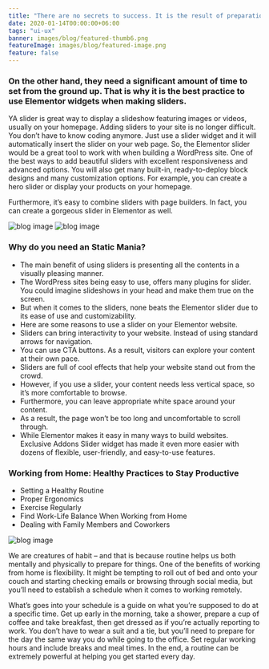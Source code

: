 ```yaml
---
title: "There are no secrets to success. It is the result of preparation, hard work"
date: 2020-01-14T00:00:00+06:00
tags: "ui-ux"
banner: images/blog/featured-thumb6.png
featureImage: images/blog/featured-image.png
feature: false
---
```


### On the other hand, they need a significant amount of time to set from the ground up. That is why it is the best practice to use Elementor widgets when making sliders.

YA slider is great way to display a slideshow featuring images or videos, usually on your homepage. Adding sliders to your site is no longer difficult. You don’t have to know coding anymore. Just use a slider widget and it will automatically insert the slider on your web page. So, the Elementor slider would be a great tool to work with when building a WordPress site.
One of the best ways to add beautiful sliders with excellent responsiveness and advanced options. You will also get many built-in, ready-to-deploy block designs and many customization options. For example, you can create a hero slider or display your products on your homepage.

Furthermore, it’s easy to combine sliders with page builders. In fact, you can create a gorgeous slider in Elementor as well.

![blog image](/images/blog/featured-thumb12.png)
![blog image](/images/blog/featured-thumb11.png)

### Why do you need an Static Mania?

- The main benefit of using sliders is presenting all the contents in a visually pleasing manner.
- The WordPress sites being easy to use, offers many plugins for slider. You could imagine slideshows in your head and make them true on the screen.
- But when it comes to the sliders, none beats the Elementor slider due to its ease of use and customizability.
- Here are some reasons to use a slider on your Elementor website.
- Sliders can bring interactivity to your website. Instead of using standard arrows for navigation.
- You can use CTA buttons. As a result, visitors can explore your content at their own pace.
- Sliders are full of cool effects that help your website stand out from the crowd.
- However, if you use a slider, your content needs less vertical space, so it’s more comfortable to browse.
- Furthermore, you can leave appropriate white space around your content.
- As a result, the page won’t be too long and uncomfortable to scroll through.
- While Elementor makes it easy in many ways to build websites. Exclusive Addons Slider widget has made it even more easier with dozens of flexible, user-friendly, and easy-to-use features.

### Working from Home: Healthy Practices to Stay Productive

- Setting a Healthy Routine
- Proper Ergonomics
- Exercise Regularly
- Find Work-Life Balance When Working from Home
- Dealing with Family Members and Coworkers

![blog image](/images/blog/featured-thumb13.png)

We are creatures of habit – and that is because routine helps us both mentally and physically to prepare for things. One of the benefits of working from home is flexibility. It might be tempting to roll out of bed and onto your couch and starting checking emails or browsing through social media, but you’ll need to establish a schedule when it comes to working remotely.

What’s goes into your schedule is a guide on what you’re supposed to do at a specific time. Get up early in the morning, take a shower, prepare a cup of coffee and take breakfast, then get dressed as if you’re actually reporting to work. You don’t have to wear a suit and a tie, but you’ll need to prepare for the day the same way you do while going to the office. Set regular working hours and include breaks and meal times. In the end, a routine can be extremely powerful at helping you get started every day.
